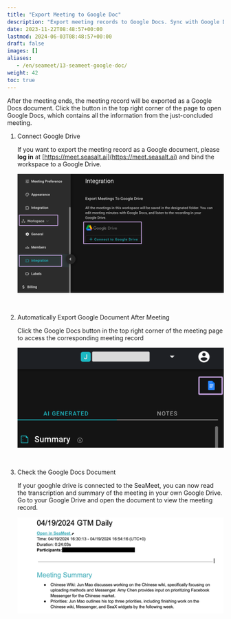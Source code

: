 ```yaml
---
title: "Export Meeting to Google Doc"
description: "Export meeting records to Google Docs. Sync with Google Drive, access transcripts, and summaries in your Google account."
date: 2023-11-22T08:48:57+00:00
lastmod: 2024-06-03T08:48:57+00:00
draft: false
images: []
aliases:
   - /en/seameet/13-seameet-google-doc/
weight: 42
toc: true
---
```


After the meeting ends, the meeting record will be exported as a Google Docs document. Click the button in the top right corner of the page to open Google Docs, which contains all the information from the just-concluded meeting.

1. Connect Google Drive

   If you want to export the meeting record as a Google document, please **log in** at [https://meet.seasalt.ai](https://meet.seasalt.ai) and bind the workspace to a Google Drive.

    <center>

    <img src="/images/seameet-en/13-seameet-google-doc/seameet-bind-google-drive.png" alt="SeaMeet Bind Google Drive"/>

    </center>

<br/>

2. Automatically Export Google Document After Meeting

   Click the Google Docs button in the top right corner of the meeting page to access the corresponding meeting record

    <center>

    <img src="/images/seameet-en/13-seameet-google-doc/seameet-auto-export-google-doc.png" alt="SeaMeet Auto Export Google Document"/>

    </center>

<br/>

3. Check the Google Docs Document

    If your googhle drive is connected to the SeaMeet, you can now read the transcription and summary of the meeting in your own Google Drive. Go to your Google Drive and open the document to view the meeting record.

    <center>

    <img src="/images/seameet-en/13-seameet-google-doc/seameet-google-doc-content.png" alt="SeaMeet Google Docs Content"/>

    </center>
